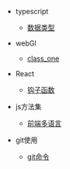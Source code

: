 - typescript
  - [数据类型](typescript/dataType.md "数据类型")

- webGl
  - [class_one](webGL/class1.md "class_one")

- React
  - [钩子函数](react/hooks.md "钩子函数")

- js方法集
  - [前端多语言](some-function/language.md "前端多语言")

- git使用
  - [git命令](git/git.md "git命令")